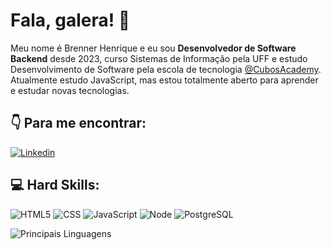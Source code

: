 
  # Fala, galera! :metal:

  Meu nome é Brenner Henrique e eu sou **Desenvolvedor de Software Backend** desde 2023, curso Sistemas de Informação pela UFF e estudo Desenvolvimento de Software pela escola de tecnologia [@CubosAcademy](https://cubos.academy/). Atualmente estudo JavaScript, mas estou totalmente aberto para aprender e estudar novas tecnologias.

  ## 👇 Para me encontrar:

  [![Linkedin](https://img.shields.io/badge/LinkedIn-0077B5?style=for-the-badge&logo=linkedin&logoColor=white)](https://www.linkedin.com/in/brennergama/)
  

  ## 💻 Hard Skills:
  ![HTML5](https://img.shields.io/badge/HTML5-E34F26?style=for-the-badge&logo=html5&logoColor=white) ![CSS](https://img.shields.io/badge/CSS3-1572B6?style=for-the-badge&logo=css3&logoColor=white) ![JavaScript](https://img.shields.io/badge/JavaScript-323330?style=for-the-badge&logo=javascript&logoColor=F7DF1E) ![Node](https://img.shields.io/badge/Node%20js-339933?style=for-the-badge&logo=nodedotjs&logoColor=white) ![PostgreSQL](https://img.shields.io/badge/PostgreSQL-316192?style=for-the-badge&logo=postgresql&logoColor=white)


  ![Principais Linguagens](https://github-readme-stats.vercel.app/api/top-langs/?username=bhenrique07&theme=onedark)
